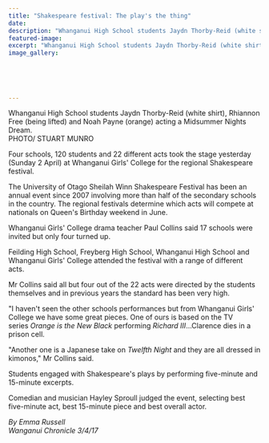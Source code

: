 ```yaml
---
title: "Shakespeare festival: The play's the thing"
date: 
description: "Whanganui High School students Jaydn Thorby-Reid (white shirt), Rhiannon Free (being lifted) and Noah Payne (orange) acting a Midsummer Nights Dream..."
featured-image: 
excerpt: "Whanganui High School students Jaydn Thorby-Reid (white shirt), Rhiannon Free (being lifted) and Noah Payne (orange) acting a Midsummer Nights Dream."
image_gallery:
	
	
	
	
	
---
```


<p><span>Whanganui High School students Jaydn Thorby-Reid (white shirt), Rhiannon Free (being lifted) and Noah Payne (orange) acting a Midsummer Nights Dream. <br />PHOTO/ STUART MUNRO</span></p>
<p>Four schools, 120 students and 22 different acts took the stage yesterday (Sunday 2 April) at Whanganui Girls' College for the regional Shakespeare festival.</p>
<p>The University of Otago Sheilah Winn Shakespeare Festival has been an annual event since 2007 involving more than half of the secondary schools in the country. The regional festivals determine which acts will compete at nationals on Queen's Birthday weekend in June.</p>
<p>Whanganui Girls' College drama teacher Paul Collins said 17 schools were invited but only four turned up.</p>
<p>Feilding High School, Freyberg High School, Whanganui High School and Whanganui Girls' College attended the festival with a range of different acts.</p>
<p>Mr Collins said all but four out of the 22 acts were directed by the students themselves and in previous years the standard has been very high.</p>
<p>"I haven't seen the other schools performances but from Whanganui Girls' College we have some great pieces. One of ours is based on the TV series&nbsp;<em>Orange is the New Black</em>&nbsp;performing&nbsp;<em>Richard III</em>...Clarence dies in a prison cell.</p>
<p>"Another one is a Japanese take on&nbsp;<em>Twelfth Night</em>&nbsp;and they are all dressed in kimonos," Mr Collins said.</p>
<p>Students engaged with Shakespeare's plays by performing five-minute and 15-minute excerpts.</p>
<p>Comedian and musician Hayley Sproull judged the event, selecting best five-minute act, best 15-minute piece and best overall actor.</p>
<div class="detailsLarge articleEmailLink">
<p class="writtenBy"><em>By Emma Russell</em><br /><em>Wanganui Chronicle 3/4/17&nbsp;</em></p>
</div>

